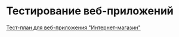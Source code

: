 # Тестирование веб-приложений
[Тест-план для веб-приложения "Интернет-магазин"](https://docs.google.com/spreadsheets/d/10-eqbvGinEuEjcCsngrbb-QAgq33KuMKyamLo-F1iF0/edit#gid=0)
